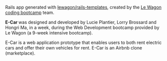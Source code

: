 Rails app generated with [lewagon/rails-templates](https://github.com/lewagon/rails-templates), created by the [Le Wagon coding bootcamp](https://www.lewagon.com) team.

<strong> E-Car </strong> was designed and developed by Lucie Plantier, Lorry Brossard and Hongri Ma, in a week, during the Web Development bootcamp provided by Le Wagon (a 9-week intensive bootcamp).

E-Car is a web application prototype that enables users to both rent electric cars and offer their own vehicles for rent.
E-Car is an Airbnb clone (marketplace).
